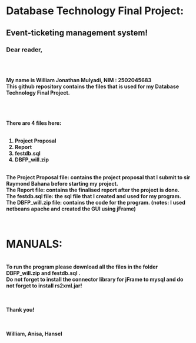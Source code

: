 <b><h1>Database Technology Final Project:</h1></b>
<b><h2>Event-ticketing management system!</h2></b>
<h3><b>Dear reader,</h3>
<br>
  
<br> My name is William Jonathan Mulyadi, NIM : 2502045683 <br>
<t>This github repository contains the files that is used for my Database Technology Final Project.<br><br>

<br><br>
There are 4 files here: <br><br>
1. Project Proposal<br>
2. Report<br>
3. festdb.sql<br>
4. DBFP_will.zip<br><br>

The Project Proposal file: contains the project proposal that I submit to sir Raymond Bahana before starting my project.<br>
The Report  file: contains the finalised report after the project is done. <br>
The festdb.sql file: the sql file that I created and used for my program.<br>
The DBFP_will.zip file: contains the code for the program. (notes: I used netbeans apache and created the GUI using jFrame)<br>

<br>
<h1> MANUALS: </h1> <br>
To run the program please download all the files in the folder DBFP_will.zip and festdb.sql .<br> Do not forget to install the connector library for jFrame to mysql and do not forget to install rs2xml.jar!<br>


  
  
<br><br>
Thank you!<br>
<br><br>

William, Anisa, Hansel

